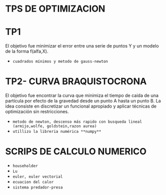 # TPS DE OPTIMIZACION 

  # TP1
  El objetivo fue minimizar el error entre una serie de puntos Y y un modelo de la forma f(alfa,X). 
  
  - `cuadrados mínimos y metodo de gauss-newton`

  # TP2- CURVA BRAQUISTOCRONA
  El objetivo fue encontrar la curva que minimiza el tiempo de caida de una partícula por efecto de la gravedad desde un punto A hasta un   punto B. La idea consiste en discretizar un funcional apropiado y aplicar técnicas de optimización sin restricciones. 
  - `metodo de newton, descenso más rapido con busqueda lineal (armijo,wolfe, goldstein,razon aurea)`
  - `utillizo la libreria numérica **numpy**`
  
# SCRIPS DE CALCULO NUMERICO
  - `householder`
  - `Lu`
  - `euler, euler vectorial`
  - `ecuacion del calor`
  - `sistema predador-presa`
  
  
  
